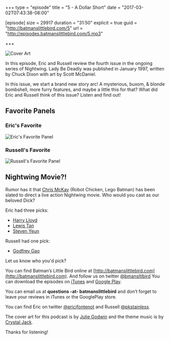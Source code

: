 +++
type = "episode"
title = "5 - A Dollar Short"
date = "2017-03-02T07:43:38-08:00"

[episode]
  size = 29917
  duration = "31:50"
  explicit = true
  guid = "http://batmanslittlebird.com/5"
  url = "http://episodes.batmanslittlebird.com/5.mp3"

+++

![Cover Art](/images/5/cover.png)

In this episode, Eric and Russell review the fourth issue in the ongoing series of
Nightwing.  Lady Be Deadly was published in January 1997, written by Chuck Dixon
with art by Scott McDaniel.

In this issue, we start a brand new story arc!  A mysterious, buxom, & blonde
bombshell, more furry features, and maybe a little this for that?  What did Eric and
Russell think of this issue?  Listen and find out!

## Favorite Panels

### Eric's Favorite

![Eric's Favorite Panel](/images/5/erics.png)

### Russell's Favorite

![Russell's Favorite Panel](/images/5/russells.png)

## Nightwing Movie?!

Rumor has it that [Chris McKay](http://www.imdb.com/name/nm0003021) (Robot Chicken, Lego Batman) has been slated to direct a
live action Nightwing movie.  Who would you cast as our beloved Dick?

Eric had three picks:
* [Harry Lloyd](http://www.imdb.com/name/nm0516003)
* [Lewis Tan](http://www.imdb.com/name/nm1167985)
* [Steven Yeun](http://www.imdb.com/name/nm3081796)

Russell had one pick:
* [Godfrey Gao](http://www.imdb.com/name/nm3295837)

Let us know who you'd pick?

You can find Batman’s Little Bird online at
[http://batmanslittlebird.com](http://batmanslittlebird.com). And follow us on
twitter [@bmansltlbird](http://twitter.com/bmansltlbird) You can download the
episodes on
[iTunes](https://itunes.apple.com/us/podcast/batmans-little-bird/id1173274296?mt=2)
and
[Google Play](https://goo.gl/app/playmusic?ibi=com.google.PlayMusic&isi=691797987&ius=googleplaymusic&link=https://play.google.com/music/m/Ic3gvtapomsajetb5vrw5wys32i?t%3DBatman%27s_Little_Bird).

You can email us at <strong>questions -at- batmanslittlebird</strong> and don’t forget to
leave your reviews in iTunes or the GooglePlay store.

You can find Eric on twitter [@ericjfontenot](http://twitter.com/ericjfontenot)
and Russell [@pkstainless](http://twitter.com/pkstainless).

The cover art for this podcast is by
[Julie Godwin](http://www.jgodwindraws.com/) and the theme music is by
[Crystal Jack](http://soundcloud.com/crystaljack).

Thanks for listening!

